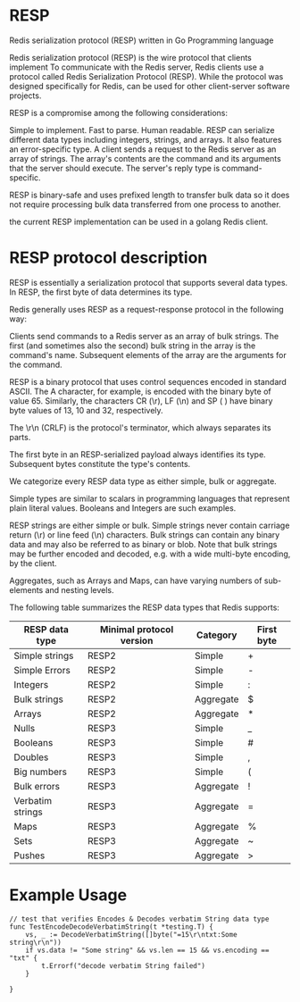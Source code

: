 # RESP
Redis serialization protocol (RESP)  written in Go Programming language
 
Redis serialization protocol (RESP) is the wire protocol that clients implement
To communicate with the Redis server, Redis clients use a protocol called Redis Serialization Protocol (RESP).
While the protocol was designed specifically for Redis, can be used for other client-server software projects.
 
RESP is a compromise among the following considerations:
 
Simple to implement.
Fast to parse.
Human readable.
RESP can serialize different data types including integers, strings, and arrays. It also features an error-specific type. A client sends a request to the Redis server as an array of strings. The array's contents are the command and its arguments that the server should execute. The server's reply type is command-specific.
 
RESP is binary-safe and uses prefixed length to transfer bulk data so it does not require processing bulk data transferred from one process to another.
 
the current RESP implementation can be used in a golang Redis client.
 

# RESP protocol description
RESP is essentially a serialization protocol that supports several data types. In RESP, the first byte of data determines its type.
 
Redis generally uses RESP as a request-response protocol in the following way:
 
Clients send commands to a Redis server as an array of bulk strings. The first (and sometimes also the second) bulk string in the array is the command's name. Subsequent elements of the array are the arguments for the command.
 
RESP is a binary protocol that uses control sequences encoded in standard ASCII. The A character, for example, is encoded with the binary byte of value 65. Similarly, the characters CR (\r), LF (\n) and SP ( ) have binary byte values of 13, 10 and 32, respectively.
 
The \r\n (CRLF) is the protocol's terminator, which always separates its parts.
 
The first byte in an RESP-serialized payload always identifies its type. Subsequent bytes constitute the type's contents.
 
We categorize every RESP data type as either simple, bulk or aggregate.
 
Simple types are similar to scalars in programming languages that represent plain literal values. Booleans and Integers are such examples.
 
RESP strings are either simple or bulk. Simple strings never contain carriage return (\r) or line feed (\n) characters. Bulk strings can contain any binary data and may also be referred to as binary or blob. Note that bulk strings may be further encoded and decoded, e.g. with a wide multi-byte encoding, by the client.
 
Aggregates, such as Arrays and Maps, can have varying numbers of sub-elements and nesting levels.
 
The following table summarizes the RESP data types that Redis supports:
 

|RESP data type|Minimal protocol version|Category|First byte|
|--- |--- |--- |--- |
|Simple strings|RESP2|Simple|+|
|Simple Errors|RESP2|Simple|-|
|Integers|RESP2|Simple|:|
|Bulk strings|RESP2|Aggregate|$|
|Arrays|RESP2|Aggregate|*|
|Nulls|RESP3|Simple|_|
|Booleans|RESP3|Simple|#|
|Doubles|RESP3|Simple|,|
|Big numbers|RESP3|Simple|(|
|Bulk errors|RESP3|Aggregate|!|
|Verbatim strings|RESP3|Aggregate|=|
|Maps|RESP3|Aggregate|%|
|Sets|RESP3|Aggregate|~|
|Pushes|RESP3|Aggregate|>|
 
# Example Usage
 
```
// test that verifies Encodes & Decodes verbatim String data type
func TestEncodeDecodeVerbatimString(t *testing.T) {
    vs, _ := DecodeVerbatimString([]byte("=15\r\ntxt:Some string\r\n"))
    if vs.data != "Some string" && vs.len == 15 && vs.encoding == "txt" {
        t.Errorf("decode verbatim String failed")
    }
 
}
 
```